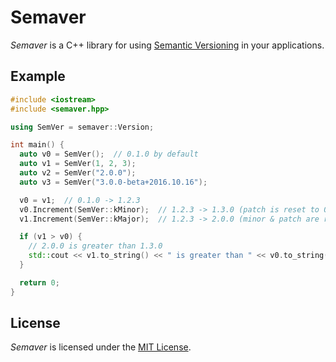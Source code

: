 # Semaver

*Semaver* is a C++ library for using [Semantic Versioning](http://semver.org) in your applications.

## Example

```cpp
#include <iostream>
#include <semaver.hpp>

using SemVer = semaver::Version;

int main() {
  auto v0 = SemVer();  // 0.1.0 by default
  auto v1 = SemVer(1, 2, 3);
  auto v2 = SemVer("2.0.0");
  auto v3 = SemVer("3.0.0-beta+2016.10.16");

  v0 = v1;  // 0.1.0 -> 1.2.3
  v0.Increment(SemVer::kMinor);  // 1.2.3 -> 1.3.0 (patch is reset to 0)
  v1.Increment(SemVer::kMajor);  // 1.2.3 -> 2.0.0 (minor & patch are reset to 0)

  if (v1 > v0) {
    // 2.0.0 is greater than 1.3.0
    std::cout << v1.to_string() << " is greater than " << v0.to_string() << "\n";
  }

  return 0;
}

```

## License

*Semaver* is licensed under the [MIT License](https://opensource.org/licenses/MIT).
